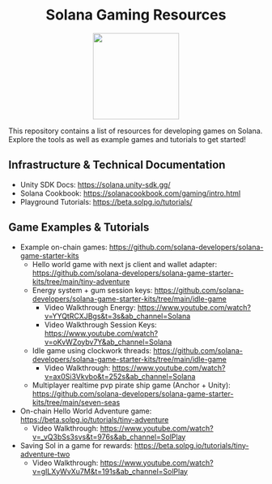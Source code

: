 <div align="center">
 <h1>Solana Gaming Resources</h1>

<a href="https://docs.magicblock.gg"><img height="170x" src="https://i.imgur.com/mYinlU7.png" /></a>
</div>
This repository contains a list of resources for developing games on Solana. Explore the tools as well as example games and tutorials to get started!

## Infrastructure & Technical Documentation

- Unity SDK Docs: https://solana.unity-sdk.gg/
- Solana Cookbook: https://solanacookbook.com/gaming/intro.html
- Playground Tutorials: https://beta.solpg.io/tutorials/

## Game Examples & Tutorials

- Example on-chain games: https://github.com/solana-developers/solana-game-starter-kits
  - Hello world game with next js client and wallet adapter: https://github.com/solana-developers/solana-game-starter-kits/tree/main/tiny-adventure
  - Energy system + gum session keys: https://github.com/solana-developers/solana-game-starter-kits/tree/main/idle-game
    - Video Walkthrough Energy: https://www.youtube.com/watch?v=YYQtRCXJBgs&t=3s&ab_channel=Solana
    - Video Walkthrough Session Keys: https://www.youtube.com/watch?v=oKvWZoybv7Y&ab_channel=Solana
  - Idle game using clockwork threads: https://github.com/solana-developers/solana-game-starter-kits/tree/main/idle-game
    - Video Walkthrough: https://www.youtube.com/watch?v=ax0Si3Vkvbo&t=252s&ab_channel=Solana
  - Multiplayer realtime pvp pirate ship game (Anchor + Unity): https://github.com/solana-developers/solana-game-starter-kits/tree/main/seven-seas
- On-chain Hello World Adventure game: https://beta.solpg.io/tutorials/tiny-adventure
  - Video Walkthrough: https://www.youtube.com/watch?v=_vQ3bSs3svs&t=976s&ab_channel=SolPlay
- Saving Sol in a game for rewards: https://beta.solpg.io/tutorials/tiny-adventure-two
  - Video Walkthrough: https://www.youtube.com/watch?v=gILXyWvXu7M&t=191s&ab_channel=SolPlay

